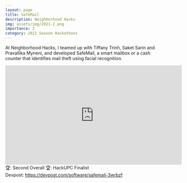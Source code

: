 ```yaml
---
layout: page
title: SafeMail
description: Neighborhood Hacks
img: assets/img/2021-2.png
importance: 2
category: 2021 Season Hackathons
---
```


At Neighborhood Hacks, I teamed up with Tiffany Trinh, Saket Sarin and Pravallika Myneni, and developed SafeMail, a smart mailbox or a cash counter that identifies mail theft using facial recognition.<br>

<iframe width="560" height="315" src="https://www.youtube.com/embed/7lPVbsgB0k4" title="YouTube video player" frameborder="0" allow="accelerometer; autoplay; clipboard-write; encrypted-media; gyroscope; picture-in-picture" allowfullscreen></iframe>
<br>
🏆: Second Overall
🏆: HackUPC Finalist
<br>
<!-- <a href = "https://bleh.neeltron.repl.co/">Live demo</a><br> -->
Devpost: <a href = "https://devpost.com/software/safemail-3wrbzf">https://devpost.com/software/safemail-3wrbzf</a>

